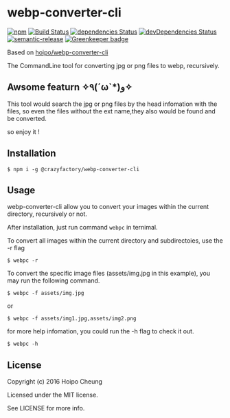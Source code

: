 # webp-converter-cli

[![npm](https://img.shields.io/npm/v/@crazyfactory/webp-converter-cli.svg)](http://www.npmjs.com/package/@crazyfactory/webp-converter-cli)
[![Build Status](https://travis-ci.org/crazyfactory/webp-converter-cli.svg?branch=master)](https://travis-ci.org/crazyfactory/webp-converter-cli)
[![dependencies Status](https://david-dm.org/crazyfactory/webp-converter-cli/status.svg)](https://david-dm.org/crazyfactory/webp-converter-cli)
[![devDependencies Status](https://david-dm.org/crazyfactory/webp-converter-cli/dev-status.svg)](https://david-dm.org/crazyfactory/tinka?type=dev)
[![semantic-release](https://img.shields.io/badge/%20%20%F0%9F%93%A6%F0%9F%9A%80-semantic--release-e10079.svg)](https://github.com/semantic-release/semantic-release)
[![Greenkeeper badge](https://badges.greenkeeper.io/crazyfactory/webp-converter-cli.svg)](https://greenkeeper.io/)

Based on [hoipo/webp-converter-cli](https://github.com/hoipo/webp-converter-cli)

The CommandLine tool for converting jpg or png files to webp, recursively.

## Awsome featurn ✧٩(ˊωˋ*)و✧
This tool would search the jpg or png files by the head infomation with the files, so even the files without the ext name,they also would be found and be converted.

so enjoy it !

## Installation

    $ npm i -g @crazyfactory/webp-converter-cli

## Usage

webp-converter-cli allow you to convert your images within the current directory, recursively or not. 

After installation, just run command `webpc` in ternimal.


To convert all images within the current directory and subdirectoies, use the -r flag

    $ webpc -r

To convert the specific image files (assets/img.jpg in this example), you may run the following command.

    $ webpc -f assets/img.jpg
    
or

    $ webpc -f assets/img1.jpg,assets/img2.png

for more help infomation, you could run the -h flag to check it out.

    $ webpc -h

## License

Copyright (c) 2016 Hoipo Cheung

Licensed under the MIT license.

See LICENSE for more info.

